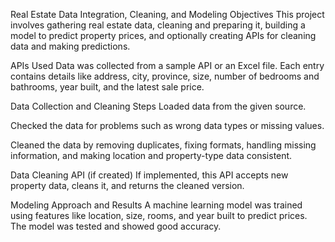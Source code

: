 Real Estate Data Integration, Cleaning, and Modeling
Objectives
This project involves gathering real estate data, cleaning and preparing it, building a model to predict property prices, and optionally creating APIs for cleaning data and making predictions.

APIs Used
Data was collected from a sample API or an Excel file. Each entry contains details like address, city, province, size, number of bedrooms and bathrooms, year built, and the latest sale price.

Data Collection and Cleaning Steps
Loaded data from the given source.

Checked the data for problems such as wrong data types or missing values.

Cleaned the data by removing duplicates, fixing formats, handling missing information, and making location and property-type data consistent.

Data Cleaning API (if created)
If implemented, this API accepts new property data, cleans it, and returns the cleaned version.

Modeling Approach and Results
A machine learning model was trained using features like location, size, rooms, and year built to predict prices. The model was tested and showed good accuracy.

